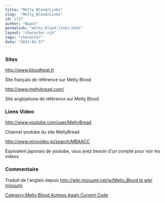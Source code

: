```yaml
---
title: "Melty Blood/Links"
slug:  "Melty_Blood/Links"
id: 1717
author: "Naast"
permalink: "melty-blood-links.html"
layout: "character.njk"
tags: "character"
date: "2012-01-17"
---
```


### Sites

<http://www.bloodheat.fr>

Site français de référence sur Melty Blood

<http://www.meltybread.com/>

Site anglophone de référence sur Melty Blood

### Liens Video

<http://www.youtube.com/user/MeltyBread>

Channel youtube du site MeltyBread

<http://www.nicovideo.jp/search/MBAACC>

Equivalent japonais de youtube, vous avez besoin d'un compte pour voir
les videos

### Commentaire

Traduit de l'anglais depuis [http://wiki.mizuumi.net/w/Melty_Blood le
wiki
mizuumi](http://wiki.mizuumi.net/w/Melty_Blood_le_wiki_mizuumi "wikilink")

[Category:Melty Blood Actress Again Current
Code](Category:Melty_Blood_Actress_Again_Current_Code "wikilink")
